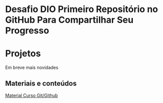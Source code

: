 # Desafio DIO Primeiro Repositório no GitHub Para Compartilhar Seu Progresso

# Projetos
Em breve mais novidades

## Materiais e conteúdos 

[Material Curso Git/Github](https://github.com/elidianaandrade/dio-curso-git-github)